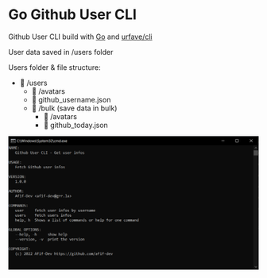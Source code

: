 # Go Github User CLI

Github User CLI build with [Go](https://go.dev) and [urfave/cli](https://github.com/urfave/cli)

User data saved in /users folder

Users folder & file structure:

* 📂 /users
  * 📁 /avatars
  * 📄 github_username.json
  * 📁 /bulk (save data in bulk)
    * 📁 /avatars
    * 📄 github_today.json


![](github-user-cli-ss.png)
